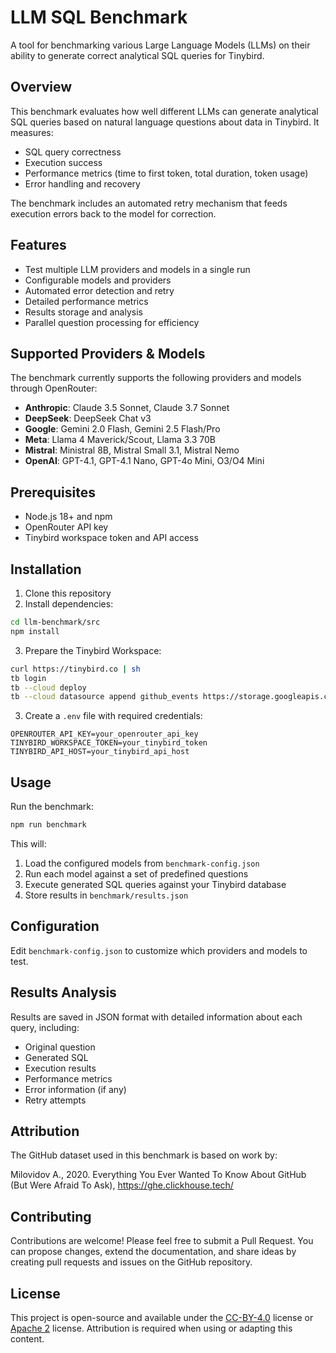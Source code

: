 # LLM SQL Benchmark

A tool for benchmarking various Large Language Models (LLMs) on their ability to generate correct analytical SQL queries for Tinybird.

## Overview

This benchmark evaluates how well different LLMs can generate analytical SQL queries based on natural language questions about data in Tinybird. It measures:

- SQL query correctness
- Execution success
- Performance metrics (time to first token, total duration, token usage)
- Error handling and recovery

The benchmark includes an automated retry mechanism that feeds execution errors back to the model for correction.

## Features

- Test multiple LLM providers and models in a single run
- Configurable models and providers
- Automated error detection and retry
- Detailed performance metrics
- Results storage and analysis
- Parallel question processing for efficiency

## Supported Providers & Models

The benchmark currently supports the following providers and models through OpenRouter:

- **Anthropic**: Claude 3.5 Sonnet, Claude 3.7 Sonnet
- **DeepSeek**: DeepSeek Chat v3
- **Google**: Gemini 2.0 Flash, Gemini 2.5 Flash/Pro
- **Meta**: Llama 4 Maverick/Scout, Llama 3.3 70B
- **Mistral**: Ministral 8B, Mistral Small 3.1, Mistral Nemo
- **OpenAI**: GPT-4.1, GPT-4.1 Nano, GPT-4o Mini, O3/O4 Mini

## Prerequisites

- Node.js 18+ and npm
- OpenRouter API key
- Tinybird workspace token and API access

## Installation

1. Clone this repository
2. Install dependencies:

```bash
cd llm-benchmark/src
npm install
```

3. Prepare the Tinybird Workspace:

```bash
curl https://tinybird.co | sh
tb login
tb --cloud deploy
tb --cloud datasource append github_events https://storage.googleapis.com/dev-alrocar-public/github/01.parquet
```

3. Create a `.env` file with required credentials:

```
OPENROUTER_API_KEY=your_openrouter_api_key
TINYBIRD_WORKSPACE_TOKEN=your_tinybird_token
TINYBIRD_API_HOST=your_tinybird_api_host
```

## Usage

Run the benchmark:

```bash
npm run benchmark
```

This will:
1. Load the configured models from `benchmark-config.json`
2. Run each model against a set of predefined questions
3. Execute generated SQL queries against your Tinybird database
4. Store results in `benchmark/results.json`

## Configuration

Edit `benchmark-config.json` to customize which providers and models to test.

## Results Analysis

Results are saved in JSON format with detailed information about each query, including:
- Original question
- Generated SQL
- Execution results
- Performance metrics
- Error information (if any)
- Retry attempts

## Attribution

The GitHub dataset used in this benchmark is based on work by:

Milovidov A., 2020. Everything You Ever Wanted To Know About GitHub (But Were Afraid To Ask), https://ghe.clickhouse.tech/

## Contributing

Contributions are welcome! Please feel free to submit a Pull Request. You can propose changes, extend the documentation, and share ideas by creating pull requests and issues on the GitHub repository.

## License

This project is open-source and available under the [CC-BY-4.0](https://creativecommons.org/licenses/by/4.0/) license or [Apache 2](https://www.apache.org/licenses/LICENSE-2.0) license. Attribution is required when using or adapting this content.
